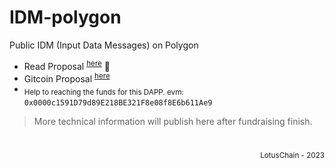 # IDM-polygon
Public IDM (Input Data Messages) on Polygon

- Read Proposal <sup>[here](https://github.com/blue-lotus-lab/IDM-polygon/blob/main/PROPOSAL.md)</sup> 📑
- Gitcoin Proposal <sup>[here](https://builder.gitcoin.co/#/chains/137/registry/0x5C5E2D94b107C7691B08E43169fDe76EAAB6D48b/projects/116)</sup>
- <sub>Help to reaching the funds for this DAPP. evm:</sub> `0x0000c1591D79d89E218BE321F8e08f8E6b611Ae9`

> More technical information will publish here after fundraising finish.

#

<div align="right">
  <sub>LotusChain - 2023</sub>
</div>

